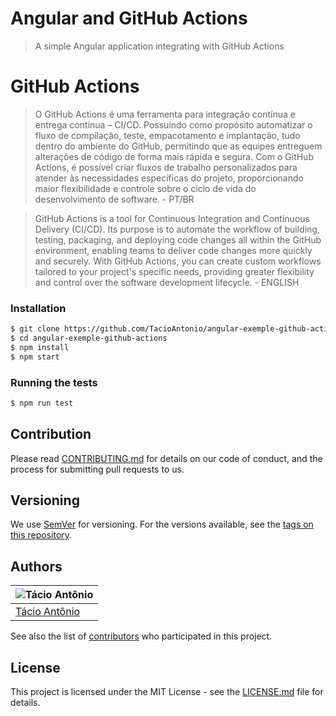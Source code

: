# Angular and GitHub Actions
> A simple Angular application integrating with GitHub Actions

# GitHub Actions
>O GitHub Actions é uma ferramenta para integração contínua e entrega contínua – CI/CD. Possuindo como propósito automatizar o fluxo de compilação, teste, empacotamento e implantação, tudo dentro do ambiente do GitHub, permitindo que as equipes entreguem alterações de código de forma mais rápida e segura. Com o GitHub Actions, é possível criar fluxos de trabalho personalizados para atender às necessidades específicas do projeto, proporcionando maior flexibilidade e controle sobre o ciclo de vida do desenvolvimento de software. - PT/BR

>GitHub Actions is a tool for Continuous Integration and Continuous Delivery (CI/CD). Its purpose is to automate the workflow of building, testing, packaging, and deploying code changes all within the GitHub environment, enabling teams to deliver code changes more quickly and securely. With GitHub Actions, you can create custom workflows tailored to your project's specific needs, providing greater flexibility and control over the software development lifecycle. - ENGLISH


### Installation
```sh
$ git clone https://github.com/TacioAntonio/angular-exemple-github-actions
$ cd angular-exemple-github-actions
$ npm install
$ npm start
```

### Running the tests
```sh
$ npm run test
```

## Contribution
Please read [CONTRIBUTING.md](https://github.com/TacioAntonio/angular-exemple-github-actions/blob/master/CONTRIBUTING.md) for details on our code of conduct, and the process for submitting pull requests to us.

## Versioning
We use [SemVer](http://semver.org/) for versioning. For the versions available, see the [tags on this repository](https://github.com/TacioAntonio/angular-exemple-github-actions/tags).

## Authors
| ![Tácio Antônio](https://avatars2.githubusercontent.com/u/44682965?s=150&=4)
| -
| [Tácio Antônio](https://github.com/TacioAntonio/)

See also the list of [contributors](https://github.com/TacioAntonio/angular-exemple-github-actions/graphs/contributors) who participated in this project.

## License
This project is licensed under the MIT License - see the [LICENSE.md](https://github.com/TacioAntonio/angular-exemple-github-actions/blob/master/LICENSE.md) file for details.

